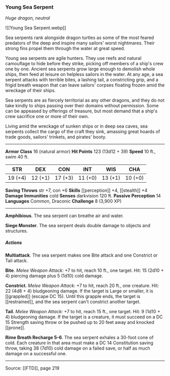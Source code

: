 ### Young Sea Serpent
_Huge dragon, neutral_

![[Young Sea Serpent.webp]]

Sea serpents rank alongside dragon turtles as some of the most feared predators of the deep and inspire many sailors' worst nightmares. Their strong fins propel them through the water at great speed.

Young sea serpents are agile hunters. They use reefs and natural camouflage to hide before they strike, picking off members of a ship's crew one by one. Ancient sea serpents grow large enough to demolish whole ships, then feed at leisure on helpless sailors in the water. At any age, a sea serpent attacks with terrible bites, a lashing tail, a constricting grip, and a frigid breath weapon that can leave sailors' corpses floating frozen amid the wreckage of their ships.

Sea serpents are as fiercely territorial as any other dragons, and they do not take kindly to ships passing over their domains without permission. Some can be appeased by offerings of treasure, but most demand that a ship's crew sacrifice one or more of their own.

Living amid the wreckage of sunken ships or in deep sea caves, sea serpents collect the cargo of the craft they sink, amassing great hoards of trade goods, sailors' trinkets, and pirates' booty.




---

**Armor Class** 16 (natural armor)
**Hit Points** 123 (13d12 + 39)
**Speed** 10 ft., swim 40 ft.

| STR     | DEX     | CON     | INT     | WIS     | CHA     |
|---------|---------|---------|---------|---------|---------|
| 19 (+4) | 12 (+1) | 17 (+3) | 11 (+0) | 13 (+1) | 10 (+0) |

**Saving Throws** str +7, con +6
**Skills** [[perception]] +4, [[stealth]] +4
**Damage Immunities** cold
**Senses** darkvision 120 ft.
**Passive Perception** 14
**Languages** Common, Draconic
**Challenge** 8 (3,900 XP)

---

**Amphibious**. The sea serpent can breathe air and water.

**Siege Monster**. The sea serpent deals double damage to objects and structures.

##### Actions
**Multiattack**. The sea serpent makes one Bite attack and one Constrict or Tail attack.

**Bite**. _Melee Weapon Attack:_ +7 to hit, reach 10 ft., one target. Hit: 15 (2d10 + 4) piercing damage plus 5 (1d10) cold damage.

**Constrict**. _Melee Weapon Attack:_ +7 to hit, reach 20 ft., one creature. Hit: 22 (4d8 + 4) bludgeoning damage. If the target is Large or smaller, it is [[grappled]] (escape DC 15). Until this grapple ends, the target is [[restrained]], and the sea serpent can't constrict another target.

**Tail**. _Melee Weapon Attack:_ +7 to hit, reach 15 ft., one target. Hit: 9 (1d10 + 4) bludgeoning damage. If the target is a creature, it must succeed on a DC 15 Strength saving throw or be pushed up to 20 feet away and knocked [[prone]].

**Rime Breath Recharge 5-6**. The sea serpent exhales a 30-foot cone of cold. Each creature in that area must make a DC 14 Constitution saving throw, taking 38 (7d10) cold damage on a failed save, or half as much damage on a successful one.


---

Source: [[FTD]], page 219